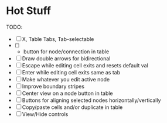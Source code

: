 # Hot Stuff

TODO:
- [ ] X, Table Tabs, Tab-selectable
- [ ] + button for node/connection in table
- [ ] Draw double arrows for bidirectional
- [ ] Escape while editing cell exits and resets default val
- [ ] Enter while editing cell exits same as tab
- [ ] Make whatever you edit active node
- [ ] Improve boundary stripes
- [ ] Center view on a node button in table
- [ ] Buttons for aligning selected nodes horizontally/vertically
- [ ] Copy/paste cells and/or duplicate in table
- [ ] View/Hide controls
